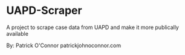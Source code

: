 # UAPD-Scraper
A project to scrape case data from UAPD and make it more publically available

By: Patrick O'Connor
patrickjohnoconnor.com
